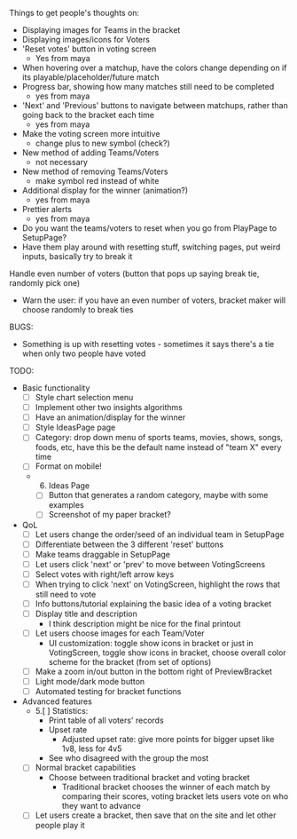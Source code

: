 
Things to get people's thoughts on:
- Displaying images for Teams in the bracket
- Displaying images/icons for Voters 
- 'Reset votes' button in voting screen
  - Yes from maya
- When hovering over a matchup, have the colors change depending on if its playable/placeholder/future match
- Progress bar, showing how many matches still need to be completed
  - yes from maya
- 'Next' and 'Previous' buttons to navigate between matchups, rather than going back to the bracket each time
  - yes from maya
- Make the voting screen more intuitive
  - change plus to new symbol (check?)
- New method of adding Teams/Voters
  - not necessary
- New method of removing Teams/Voters
  - make symbol red instead of white
- Additional display for the winner (animation?)
  - yes from maya
- Prettier alerts
  - yes from maya
- Do you want the teams/voters to reset when you go from PlayPage to SetupPage?
- Have them play around with resetting stuff, switching pages, put weird inputs, basically try to break it

Handle even number of voters (button that pops up saying break tie, randomly pick one)
- Warn the user: if you have an even number of voters, bracket maker will choose randomly to break ties


BUGS:
- Something is up with resetting votes - sometimes it says there's a tie when only two people have voted

TODO:
- Basic functionality
  - [ ] Style chart selection menu
  - [ ] Implement other two insights algorithms
  - [ ] Have an animation/display for the winner
  - [ ] Style IdeasPage page
  - [ ] Category: drop down menu of sports teams, movies, shows, songs, foods, etc, have this be the default name instead of "team X" every time
  - [ ] Format on mobile!
  - 6. Ideas Page
    - [ ] Button that generates a random category, maybe with some examples
    - [ ] Screenshot of my paper bracket?
- QoL
  - [ ] Let users change the order/seed of an individual team in SetupPage
  - [ ] Differentiate between the 3 different 'reset' buttons
  - [ ] Make teams draggable in SetupPage
  - [ ] Let users click 'next' or 'prev' to move between VotingScreens
  - [ ] Select votes with right/left arrow keys
  - [ ] When trying to click 'next' on VotingScreen, highlight the rows that still need to vote
  - [ ] Info buttons/tutorial explaining the basic idea of a voting bracket
  - [ ] Display title and description
    - I think description might be nice for the final printout
  - [ ] Let users choose images for each Team/Voter
    - UI customization: toggle show icons in bracket or just in VotingScreen, toggle show icons in bracket, choose overall color scheme for the bracket (from set of options)
  - [ ] Make a zoom in/out button in the bottom right of PreviewBracket
  - [ ] Light mode/dark mode button 
  - [ ] Automated testing for bracket functions
- Advanced features
  - 5.[ ] Statistics:
      - Print table of all voters' records
      - Upset rate
          - Adjusted upset rate: give more points for bigger upset like 1v8, less for 4v5
      - See who disagreed with the group the most
  - [ ] Normal bracket capabilities
    - Choose between traditional bracket and voting bracket
      - Traditional bracket chooses the winner of each match by comparing their scores, voting bracket lets users vote on who they want to advance
  - [ ] Let users create a bracket, then save that on the site and let other people play it
